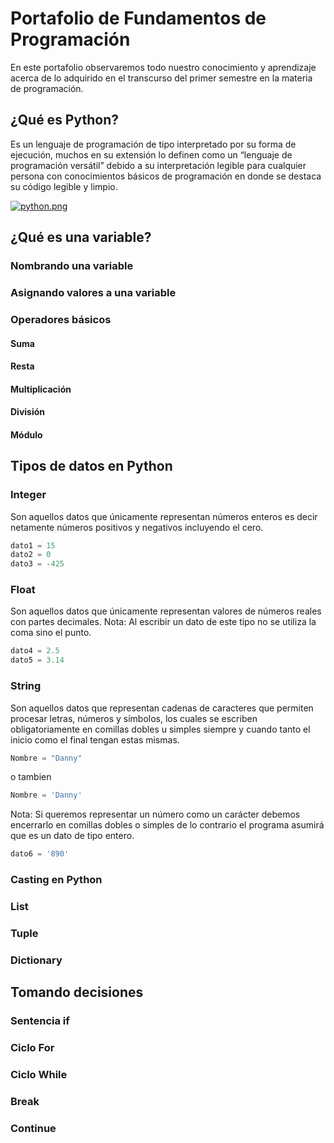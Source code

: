 # Portafolio de Fundamentos de Programación
En este portafolio observaremos todo nuestro conocimiento y aprendizaje acerca de lo adquirido en el transcurso del primer semestre en la materia de programación.

## ¿Qué es Python?
Es un lenguaje de programación de tipo interpretado por su forma de ejecución, muchos en su extensión lo definen como un “lenguaje de programación versátil” debido a su interpretación legible para cualquier persona con conocimientos básicos de programación en donde se destaca su código legible y limpio.

[![python.png](https://i.postimg.cc/brbzxtLd/python.png)](https://postimg.cc/YLrKkj5w)

## ¿Qué es una variable?

### Nombrando una variable

### Asignando valores a una variable

### Operadores básicos

#### Suma

#### Resta

#### Multiplicación

#### División

#### Módulo

## Tipos de datos en Python

### Integer
Son aquellos datos que únicamente representan números enteros es decir netamente números positivos y negativos incluyendo el cero.
```python
dato1 = 15
dato2 = 0
dato3 = -425
```

### Float
Son aquellos datos que únicamente representan valores de números reales con partes decimales.
Nota: Al escribir un dato de este tipo no se utiliza la coma sino el punto.
```python
dato4 = 2.5
dato5 = 3.14 
```

### String
Son aquellos datos que representan cadenas de caracteres que permiten procesar letras, números y símbolos, los cuales se escriben obligatoriamente en comillas dobles u simples siempre y cuando tanto el inicio como el final tengan estas mismas. 
```python
Nombre = "Danny"
```
o tambien 
```python
Nombre = 'Danny'
```
Nota: Si queremos representar un número como un carácter debemos encerrarlo en comillas dobles o simples de lo contrario el programa asumirá que es un dato de tipo entero.
```python
dato6 = '890'
```
### Casting en Python

### List

### Tuple

### Dictionary

## Tomando decisiones

### Sentencia if

### Ciclo For

### Ciclo While

### Break

### Continue
